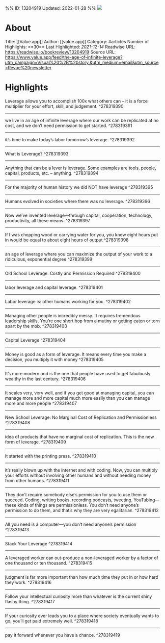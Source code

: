 %%
ID: 13204919
Updated: 2022-01-28
%%
![](https://readwise-assets.s3.amazonaws.com/static/images/article4.6bc1851654a0.png)

# About
Title: [[Value.app]]
Author: [[value.app]]
Category: #articles
Number of Highlights: ==30==
Last Highlighted: *2021-12-14*
Readwise URL: https://readwise.io/bookreview/13204919
Source URL: https://www.value.app/feed/the-age-of-infinite-leverage?utm_campaign=Visual%20%2B%20story.&utm_medium=email&utm_source=Revue%20newsletter


# Highlights 
Leverage allows you to accomplish 100x what others can – it is a force multiplier for your effort, skill, and judgement.  ^278319390

---

we live in an age of infinite leverage where our work can be replicated at no cost, and we don’t need permission to get started.  ^278319391

---

it’s time to make today’s labor tomorrow’s leverage.  ^278319392

---

What is Leverage?  ^278319393

---

Anything that can be a lever is leverage. Some examples are tools, people, capital, products, etc. – anything.  ^278319394

---

For the majority of human history we did NOT have leverage  ^278319395

---

Humans evolved in societies where there was no leverage.  ^278319396

---

Now we’ve invented leverage—through capital, cooperation, technology, productivity, all these means.  ^278319397

---

If I was chopping wood or carrying water for you, you knew eight hours put in would be equal to about eight hours of output  ^278319398

---

an age of leverage where you can maximize the output of your work to a ridiculous, exponential degree  ^278319399

---

Old School Leverage: Costly and Permission Required  ^278319400

---

labor leverage and capital leverage.  ^278319401

---

Labor leverage is: other humans working for you.  ^278319402

---

Managing other people is incredibly messy. It requires tremendous leadership skills. You’re one short hop from a mutiny or getting eaten or torn apart by the mob.  ^278319403

---

Capital Leverage  ^278319404

---

Money is good as a form of leverage. It means every time you make a decision, you multiply it with money  ^278319405

---

It’s more modern and is the one that people have used to get fabulously wealthy in the last century.  ^278319406

---

It scales very, very well, and if you get good at managing capital, you can manage more and more capital much more easily than you can manage more and more people  ^278319407

---

New School Leverage: No Marginal Cost of Replication and Permissionless  ^278319408

---

idea of products that have no marginal cost of replication. This is the new form of leverage.  ^278319409

---

It started with the printing press.  ^278319410

---

it’s really blown up with the internet and with coding. Now, you can multiply your efforts without involving other humans and without needing money from other humans.  ^278319411

---

They don’t require somebody else’s permission for you to use them or succeed. Coding, writing books, recording podcasts, tweeting, YouTubing—these kinds of things are permissionless. You don’t need anyone’s permission to do them, and that’s why they are very egalitarian.  ^278319412

---

All you need is a computer—you don’t need anyone’s permission  ^278319413

---

Stack Your Leverage  ^278319414

---

A leveraged worker can out-produce a non-leveraged worker by a factor of one thousand or ten thousand.  ^278319415

---

judgment is far more important than how much time they put in or how hard they work.  ^278319416

---

Follow your intellectual curiosity more than whatever is the current shiny flashy thing.  ^278319417

---

If your curiosity ever leads you to a place where society eventually wants to go, you’ll get paid extremely well.  ^278319418

---

pay it forward whenever you have a chance.  ^278319419

